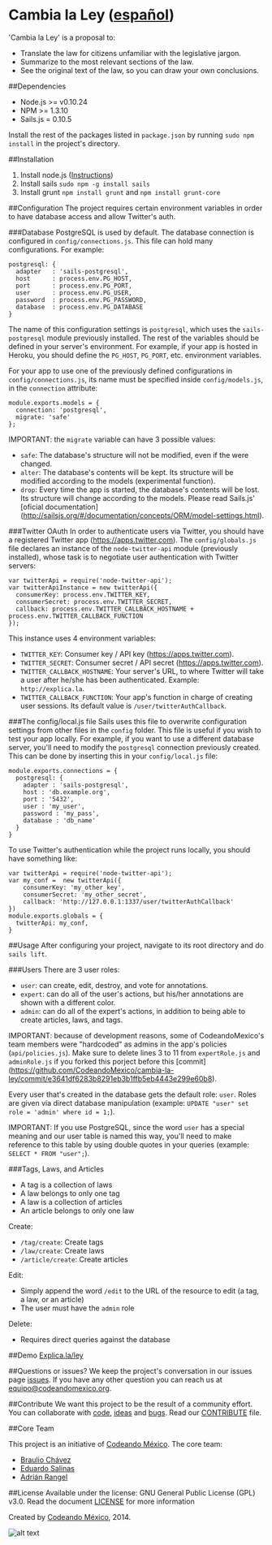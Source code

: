 Cambia la Ley ([español](/LEEME.md))
============

'Cambia la Ley' is a proposal to:
- Translate the law for citizens unfamiliar with the legislative
  jargon.
- Summarize to the most relevant sections of the law.
- See the original text of the law, so you can draw your own
  conclusions.

##Dependencies
- Node.js >= v0.10.24
- NPM >= 1.3.10
- Sails.js = 0.10.5

Install the rest of the packages listed in ``package.json`` by running `sudo npm install` in the project's directory.

##Installation
1. Install node.js ([Instructions](http://howtonode.org/how-to-install-nodejs))
2. Install sails `sudo npm -g install sails`
3. Install grunt `npm install grunt` and `npm install grunt-core`

##Configuration
The project requires certain environment variables in order to have database access and allow Twitter's auth.

###Database
PostgreSQL is used by default. The database connection is configured in ``config/connections.js``.
This file can hold many configurations. For example:
```
postgresql: {
  adapter   : 'sails-postgresql',
  host      : process.env.PG_HOST,
  port      : process.env.PG_PORT,
  user      : process.env.PG_USER,
  password  : process.env.PG_PASSWORD,
  database  : process.env.PG_DATABASE
}
```
The name of this configuration settings is ``postgresql``, which uses the ``sails-postgresql`` module previously installed.
The rest of the variables should be defined in your server's environment. For example, if your app is hosted in Heroku, you should define the ``PG_HOST``, ``PG_PORT``, etc. environment variables.

For your app to use one of the previously defined configurations in ``config/connections.js``, its name must be specified inside ``config/models.js``, in the ``connection`` attribute:
```
module.exports.models = { 
  connection: 'postgresql',
  migrate: 'safe'
};
```
IMPORTANT: the ``migrate`` variable can have 3 possible values:
- ``safe``: The database's structure will not be modified, even if the were changed.
- ``alter``: The database's contents will be kept. Its structure will be modified according to the models (experimental function).
- ``drop``: Every time the app is started, the database's contents will be lost. Its structure will change according to the models.
Please read Sails.js' [oficial documentation] (http://sailsjs.org/#/documentation/concepts/ORM/model-settings.html).

###Twitter OAuth
In order to authenticate users via Twitter, you should have a registered Twitter app (https://apps.twitter.com).
The ``config/globals.js`` file declares an instance of the ``node-twitter-api`` module (previously installed),
whose task is to negotiate user authentication with Twitter servers:

```
var twitterApi = require('node-twitter-api');
var twitterApiInstance = new twitterApi({
  consumerKey: process.env.TWITTER_KEY,
  consumerSecret: process.env.TWITTER_SECRET,
  callback: process.env.TWITTER_CALLBACK_HOSTNAME + process.env.TWITTER_CALLBACK_FUNCTION
});
```
This instance uses 4 environment variables:
- ``TWITTER_KEY``: Consumer key / API key (https://apps.twitter.com).
- ``TWITTER_SECRET``: Consumer secret / API secret (https://apps.twitter.com).
- ``TWITTER_CALLBACK_HOSTNAME``: Your server's URL, to where Twitter will take a user after he/she has been authenticated. Example: ``http://explica.la``.
- ``TWITTER_CALLBACK_FUNCTION``: Your app's function in charge of creating user sessions. Its default value is ``/user/twitterAuthCallback``.

###The config/local.js file
Sails uses this file to overwrite configuration settings from other files in the ``config`` folder. This file is useful if you wish to test your app locally. For example, if you want to use a different database server, you'll need to modify the ``postgresql`` connection previously created. This can be done by inserting this in your ``config/local.js`` file:
```
module.exports.connections = {
  postgresql: {
    adapter : 'sails-postgresql',
    host : 'db.example.org',
    port : '5432',
    user : 'my_user',
    password : 'my_pass',
    database : 'db_name'
  }
}
```
To use Twitter's authentication while the project runs locally, you should have something like:
```
var twitterApi = require('node-twitter-api');
var my_conf =  new twitterApi({
    consumerKey: 'my_other_key',
    consumerSecret: 'my_other_secret',
    callback: 'http://127.0.0.1:1337/user/twitterAuthCallback'
})
module.exports.globals = {
  twitterApi: my_conf,
}
```

##Usage
After configuring your project, navigate to its root directory and do ``sails lift``.

###Users
There are 3 user roles:
- ``user``: can create, edit, destroy, and vote for annotations.
- ``expert``: can do all of the user's actions, but his/her annotations are shown with a different color.
- ``admin``: can do all of the expert's actions, in addition to being able to create articles, laws, and tags.


IMPORTANT: because of development reasons, some of CodeandoMexico's team members were "hardcoded" as admins in the app's policies (``api/policies.js``). Make sure to delete lines 3 to 11 from ``expertRole.js`` and ``adminRole.js`` if you forked this porject before this [commit] (https://github.com/CodeandoMexico/cambia-la-ley/commit/e3641df6283b8291eb3b1ffb5eb4443e299e60b8).

Every user that's created in the database gets the default role: ``user``. Roles are given via direct database manipulation (example: ``UPDATE "user" set role = 'admin' where id = 1;``).

IMPORTANT: If you use PostgreSQL, since the word ``user`` has a special meaning and our user table is named this way, you'll need to make reference to this table by using double quotes in your queries (example: ``SELECT * FROM "user";``).

###Tags, Laws, and Articles
- A tag is a collection of laws
- A law belongs to only one tag
- A law is a collection of articles
- An article belongs to only one law

Create:
- ``/tag/create``: Create tags
- ``/law/create``: Create laws
- ``/article/create``: Create articles

Edit:
- Simply append the word ``/edit`` to the URL of the resource to edit (a tag, a law, or an article)
- The user must have the ``admin`` role

Delete:
- Requires direct queries against the database

##Demo
[Explica.la/ley](http://explica.la/ley)

##Questions or issues?
We keep the project's conversation in our issues page [issues](https://github.com/CodeandoMexico/cambia-la-ley/issues). If you have any other question you can reach us at <equipo@codeandomexico.org>.

##Contribute
We want this project to be the result of a community effort. You can collaborate with [code](https://github.com/CodeandoMexico/cambia-la-ley/pulls), [ideas](https://github.com/CodeandoMexico/cambia-la-ley/issues) and [bugs](https://github.com/CodeandoMexico/cambia-la-ley/issues). Read our [CONTRIBUTE](/CONTRIBUTE.md) file.

##Core Team

This project is an initiative of [Codeando México](http://www.codeandomexico.org).
The core team:
- [Braulio Chávez](https://github.com/HackerOfDreams)
- [Eduardo Salinas](https://github.com/lalo)
- [Adrián Rangel](https://github.com/acrogenesis)

##License
Available under the license: GNU General Public License (GPL) v3.0. Read the document [LICENSE](/LICENSE) for more information

Created by [Codeando México](http://www.codeandomexico.org), 2014.

![alt text](http://blog.codeandomexico.org/images/logo.png "Codeando México")
